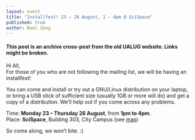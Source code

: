 ```yaml
---
layout: event
title: "Installfest! 23 – 26 August, 1 – 4pm @ SciSpace"
published: true
author: Noel Zeng
---
```


#### This post is an archive cross-post from the old UALUG website. Links might be broken.

Hi All,  
For those of you who are not following the mailing list, we will be having an installfest!

You can come and install or try out a GNU/Linux distribution on your laptop, or bring a USB stick of sufficient size (usually 1GB or more will do) and get a copy of a distribution. We’ll help out if you come across any problems.

Time: **Monday 23 – Thursday 26 August**, from **1pm to 4pm**.  
Place: **SciSpace**, Building 303, City Campus (see [map](http://www.sges.auckland.ac.nz/public/maps/city.pdf))

So come along, we won’t bite. :)
